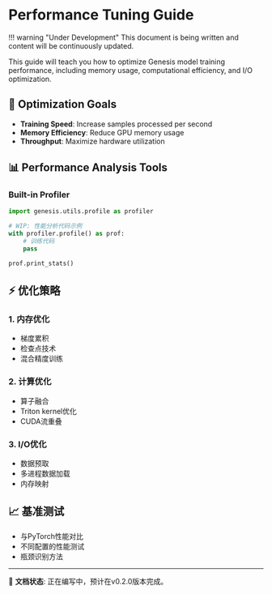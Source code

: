# Performance Tuning Guide

!!! warning "Under Development"
    This document is being written and content will be continuously updated.

This guide will teach you how to optimize Genesis model training performance, including memory usage, computational efficiency, and I/O optimization.

## 🎯 Optimization Goals

- **Training Speed**: Increase samples processed per second
- **Memory Efficiency**: Reduce GPU memory usage
- **Throughput**: Maximize hardware utilization

## 📊 Performance Analysis Tools

### Built-in Profiler

```python
import genesis.utils.profile as profiler

# WIP: 性能分析代码示例
with profiler.profile() as prof:
    # 训练代码
    pass

prof.print_stats()
```

## ⚡ 优化策略

### 1. 内存优化

- 梯度累积
- 检查点技术
- 混合精度训练

### 2. 计算优化

- 算子融合
- Triton kernel优化
- CUDA流重叠

### 3. I/O优化

- 数据预取
- 多进程数据加载
- 内存映射

## 📈 基准测试

- 与PyTorch性能对比
- 不同配置的性能测试
- 瓶颈识别方法

---

📘 **文档状态**: 正在编写中，预计在v0.2.0版本完成。